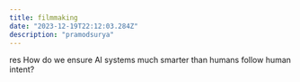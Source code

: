 ```yaml
---
title: filmmaking
date: "2023-12-19T22:12:03.284Z"
description: "pramodsurya"
---
```


res
How do we ensure AI systems much smarter than humans follow human intent?
